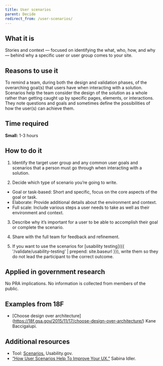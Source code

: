 ```yaml
---
title: User scenarios
parent: Decide
redirect_from: /user-scenarios/
---
```


## What it is

Stories and context — focused on identifying the what, who, how, and why — behind why a specific user or user group comes to your site.

## Reasons to use it

To remind a team, during both the design and validation phases, of the overarching goal(s) that users have when interacting with a solution. Scenarios help the team consider the design of the solution as a whole rather than getting caught up by specific pages, elements, or interactions. They note questions and goals and sometimes define the possibilities of how the user(s) can achieve them.

## Time required

**Small:** 1-3 hours

## How to do it

1. Identify the target user group and any common user goals and scenarios that a person must go through when interacting with a solution.

2. Decide which type of scenario you’re going to write.
  - Goal or task-based: Short and specific, focus on the core aspects of the goal or task.
  - Elaborate: Provide additional details about the environment and context.
  - Full scale: Include various steps a user needs to take as well as their environment and context.

3. Describe why it’s important for a user to be able to accomplish their goal or complete the scenario.

4. Share with the full team for feedback and refinement.

5. If you want to use the scenarios for [usability testing]({{ '/validate/usability-testing' | prepend: site.baseurl }}), write them so they do not lead the participant to the correct outcome.

## Applied in government research

No PRA implications. No information is collected from members of the public.

## Examples from 18F
- [Choose design over architecture] (https://18f.gsa.gov/2015/11/17/choose-design-over-architecture/) Kane Baccigalupi.

## Additional resources

- Tool: [Scenarios.](http://www.usability.gov/how-to-and-tools/methods/scenarios.html) Usability.gov.
- [“How User Scenarios Help To Improve Your UX.”](http://blog.usabilla.com/how-user-scenarios-help-to-improve-your-ux/) Sabina Idler.
